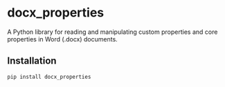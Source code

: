 # docx_properties

A Python library for reading and manipulating custom properties and core properties in Word (.docx) documents.

## Installation

```bash
pip install docx_properties